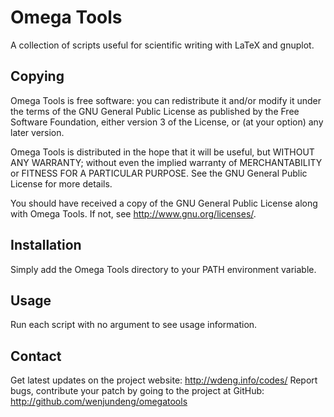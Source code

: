 Omega Tools
===========

A collection of scripts useful for scientific writing with LaTeX and gnuplot.

Copying
-------

Omega Tools is free software: you can redistribute it and/or modify
it under the terms of the GNU General Public License as published by
the Free Software Foundation, either version 3 of the License, or
(at your option) any later version.

Omega Tools is distributed in the hope that it will be useful,
but WITHOUT ANY WARRANTY; without even the implied warranty of
MERCHANTABILITY or FITNESS FOR A PARTICULAR PURPOSE.  See the
GNU General Public License for more details.

You should have received a copy of the GNU General Public License
along with Omega Tools.  If not, see <http://www.gnu.org/licenses/>.

Installation
------------

Simply add the Omega Tools directory to your PATH environment variable.

Usage
-----

Run each script with no argument to see usage information.

Contact
-------

Get latest updates on the project website:
<http://wdeng.info/codes/>
Report bugs, contribute your patch by going to the project at GitHub:
<http://github.com/wenjundeng/omegatools>

